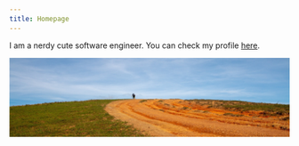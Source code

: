 ```yaml
---
title: Homepage
---
```


I am a nerdy cute software engineer. You can check my profile [here](https://khanhnd185.github.io/about.html).

![Cover](https://raw.githubusercontent.com/khanhnd185/khanhnd185.github.io/my-pages/_posts/images/cover.jpg)
